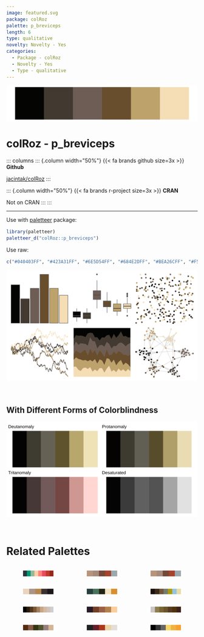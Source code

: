 ```yaml
---
image: featured.svg
package: colRoz
palette: p_breviceps
length: 6
type: qualitative
novelty: Novelty - Yes
categories:
  - Package - colRoz
  - Novelty - Yes
  - Type - qualitative
---
```


![](featured.svg)

# colRoz - p_breviceps 

::: columns
::: {.column width="50%"}
{{< fa brands github size=3x >}}
**Github**

[jacintak/colRoz](https://github.com/jacintak/colRoz)
:::

::: {.column width="50%"}
{{< fa brands r-project size=3x >}}
**CRAN**

Not on CRAN
:::
:::

<hr> 

Use with [paletteer](https://emilhvitfeldt.github.io/paletteer/) package:

```r
library(paletteer)
paletteer_d("colRoz::p_breviceps")
```

Use raw:

```r
c("#040403FF", "#423A31FF", "#6E5D54FF", "#684E2DFF", "#BEA26CFF", "#F5DEB6FF")
``` 

![](examples.png) 

  <br>
  
  ## With Different Forms of Colorblindness
  
  ![](colorblind.svg) 

<br>

# Related Palettes

<div class="list" style="display: grid; grid-template-columns: auto auto auto;"> <figure class="figure">
<a href="../../awtools/a_palette/"> <img src="../../awtools/a_palette/featured.svg" style="width: 100%;" class="figure-img"></a>
</figure> <figure class="figure">
<a href="../../ButterflyColors/hamadryas_feronia/"> <img src="../../ButterflyColors/hamadryas_feronia/featured.svg" style="width: 100%;" class="figure-img"></a>
</figure> <figure class="figure">
<a href="../../ButterflyColors/hamadryas_feronia/"> <img src="../../ButterflyColors/hamadryas_feronia/featured.svg" style="width: 100%;" class="figure-img"></a>
</figure> <figure class="figure">
<a href="../../wesanderson/IsleofDogs2/"> <img src="../../wesanderson/IsleofDogs2/featured.svg" style="width: 100%;" class="figure-img"></a>
</figure> <figure class="figure">
<a href="../../lisa/GiorgiodeChirico/"> <img src="../../lisa/GiorgiodeChirico/featured.svg" style="width: 100%;" class="figure-img"></a>
</figure> <figure class="figure">
<a href="../../yarrr/ohbrother/"> <img src="../../yarrr/ohbrother/featured.svg" style="width: 100%;" class="figure-img"></a>
</figure> <figure class="figure">
<a href="../../trekcolors/terran/"> <img src="../../trekcolors/terran/featured.svg" style="width: 100%;" class="figure-img"></a>
</figure> <figure class="figure">
<a href="../../soilpalettes/vitrixerand/"> <img src="../../soilpalettes/vitrixerand/featured.svg" style="width: 100%;" class="figure-img"></a>
</figure> <figure class="figure">
<a href="../../MexBrewer/Tierra/"> <img src="../../MexBrewer/Tierra/featured.svg" style="width: 100%;" class="figure-img"></a>
</figure> <figure class="figure">
<a href="../../colRoz/desert_flood/"> <img src="../../colRoz/desert_flood/featured.svg" style="width: 100%;" class="figure-img"></a>
</figure> <figure class="figure">
<a href="../../lisa/LorserFeitelson/"> <img src="../../lisa/LorserFeitelson/featured.svg" style="width: 100%;" class="figure-img"></a>
</figure> <figure class="figure">
<a href="../../beyonce/X34/"> <img src="../../beyonce/X34/featured.svg" style="width: 100%;" class="figure-img"></a>
</figure> 
</div>
